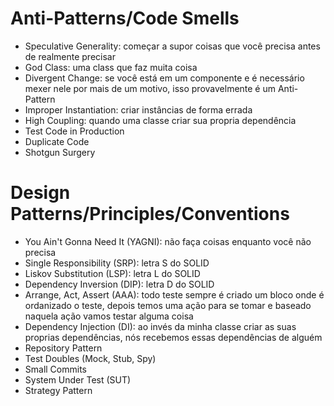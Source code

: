 <!-- Coisas que deveriamos evitar de colocar no código -->
# Anti-Patterns/Code Smells
- Speculative Generality: começar a supor coisas que você precisa antes de realmente precisar
- God Class: uma class que faz muita coisa
- Divergent Change: se você está em um componente e é necessário mexer nele por mais de um motivo, isso provavelmente é um Anti-Pattern
- Improper Instantiation: criar instâncias de forma errada 
- High Coupling: quando uma classe criar sua propria dependência
- Test Code in Production
- Duplicate Code
- Shotgun Surgery

<!-- Coias boas que deveriamos seguir para colocar no código, coisas que já foram validados por pessaos no passado que já garantiram que é uma forma boa de programar -->
# Design Patterns/Principles/Conventions
- You Ain't Gonna Need It (YAGNI): não faça coisas enquanto você não precisa
- Single Responsibility (SRP): letra S do SOLID
- Liskov Substitution (LSP): letra L do SOLID
- Dependency Inversion (DIP): letra D do SOLID
- Arrange, Act, Assert (AAA): todo teste sempre é criado um bloco onde é ordanizado o teste, depois temos uma ação para se tomar e baseado naquela ação vamos testar alguma coisa
- Dependency Injection (DI): ao invés da minha classe criar as suas proprias dependências, nós recebemos essas dependências de alguém
- Repository Pattern
- Test Doubles (Mock, Stub, Spy)
- Small Commits
- System Under Test (SUT)
- Strategy Pattern